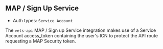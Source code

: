 ## MAP / Sign Up Service

* Auth types: `Service Account`

The `vets-api` MAP / Sign up Service integration makes use of a Service Account access_token containing the user's ICN to protect the API route requesting a MAP Security token.